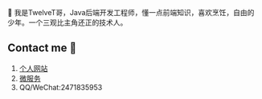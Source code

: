  👋 我是TwelveT哥，Java后端开发工程师，懂一点前端知识，喜欢烹饪，自由的少年。一个三观比主角还正的技术人。

## Contact me 📱

1. [个人网站](https://www.twelvet.cn)
2. [微服务](http://cloud.twelvet.cn)
3. QQ/WeChat:2471835953

